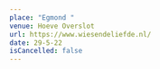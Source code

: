 ```yaml
---
place: "Egmond "
venue: Hoeve Overslot
url: https://www.wiesendeliefde.nl/
date: 29-5-22
isCancelled: false
---
```

